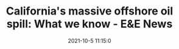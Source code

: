 ---
"title": "California's massive offshore oil spill: What we know - E&E News"
"date": "2021-10-5 11:15:0"
"feed_name": "GOOGLENEWSDRILLING"
"feed_website": "https://news.google.com/search?q=drilling%2Bincident&hl=en-US&gl=US&ceid=US:en"
"feed_rss": "https://news.google.com/rss/search?q=drilling%2Bincident&hl=en-US&gl=US&ceid=US:en"
"link": "https://www.eenews.net/articles/californias-massive-offshore-oil-spill-what-we-know/"
"source": "{'href': 'https://www.eenews.net', 'title': 'E&E News'}"
"file": "_posts/2021-1-1-678e95f753df8378e652b7dccc5b35698a8021a9.md"
"accident": "1"
"drilling": "0"
"dead": "0"
"injured": "0"
"arrested": "0"
"place": "unknown place"
"where": "unknown site"
"causes": "unknown"
"place_uri": "unknown place"
---